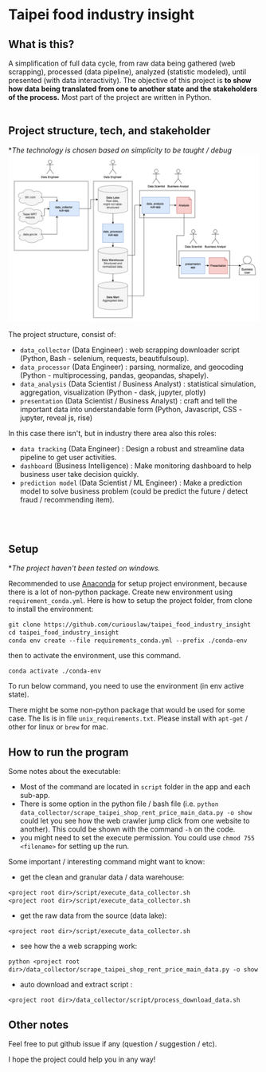 # Taipei food industry insight

## What is this?
A simplification of full data cycle, from raw data being gathered (web scrapping), processed (data pipeline), analyzed (statistic modeled), until presented (with data interactivity). The objective of this project is **to show how data being translated from one to another state and the stakeholders of the process.** Most part of the project are written in Python.
<br>
<br>

## Project structure, tech, and stakeholder
**The technology is chosen based on simplicity to be taught / debug*
![project structure](project_structure.png)

The project structure, consist of:
- `data_collector` (Data Engineer) : web scrapping downloader script (Python, Bash - selenium, requests, beautifulsoup).
- `data_processor` (Data Engineer) : parsing, normalize, and geocoding (Python - multiprocessing, pandas, geopandas, shapely).
- `data_analysis` (Data Scientist / Business Analyst) : statistical simulation, aggregation, visualization (Python - dask, jupyter, plotly)
- `presentation` (Data Scientist / Business Analyst) : craft and tell the important data into understandable form (Python, Javascript, CSS - jupyter, reveal js, rise)

In this case there isn't, but in industry there area also this roles:
- `data tracking` (Data Engineer) : Design a robust and streamline data pipeline to get user activities.
- `dashboard` (Business Intelligence) : Make monitoring dashboard to help business user take decision quickly.
- `prediction model` (Data Scientist / ML Engineer) : Make a prediction model to solve business problem (could be predict the future / detect fraud / recommending item).
<br>
<br>

## Setup
**The project haven't been tested on windows.*

Recommended to use [Anaconda](https://www.anaconda.com/products/individual) for setup project environment, because there is a lot of non-python package. Create new environment using `requirement_conda.yml`. Here is how to setup the project folder, from clone to install the environment:
```
git clone https://github.com/curiouslaw/taipei_food_industry_insight
cd taipei_food_industry_insight
conda env create --file requirements_conda.yml --prefix ./conda-env
```
then to activate the environment, use this command. 
```
conda activate ./conda-env
```
To run below command, you need to use the environment (in env active state).

There might be some non-python package that would be used for some case. The lis is in file `unix_requirements.txt`. Please install with `apt-get` / other for linux or `brew` for mac.

## How to run the program
Some notes about the executable:

- Most of the command are located in `script` folder in the app and each sub-app. 
- There is some option in the python file / bash file (i.e. `python data_collector/scrape_taipei_shop_rent_price_main_data.py -o show` could let you see how the web crawler jump click from one website to another). This could be shown with the command `-h` on the code.
- you might need to set the execute permission. You could use `chmod 755 <filename>` for setting up the run.

Some important / interesting command might want to know:

- get the clean and granular data / data warehouse:
```
<project root dir>/script/execute_data_collector.sh
<project root dir>/script/execute_data_collector.sh
```
- get the raw data from the source (data lake):
```
<project root dir>/script/execute_data_collector.sh
```
- see how the a web scrapping work:
```
python <project root dir>/data_collector/scrape_taipei_shop_rent_price_main_data.py -o show
```
- auto download and extract script :
```
<project root dir>/data_collector/script/process_download_data.sh
```

## Other notes
Feel free to put github issue if any (question / suggestion  / etc).

I hope the project could help you in any way!
